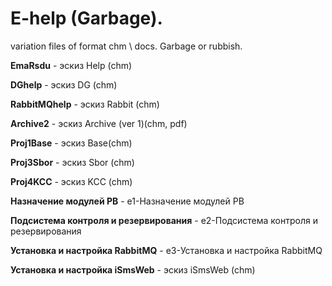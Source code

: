 # E-help (Garbage).
variation files of format chm \ docs. Garbage or rubbish.

  **EmaRsdu** -  эскиз Help (chm)
  
  **DGhelp** -  эскиз DG (chm)
  
  **RabbitMQhelp** -  эскиз Rabbit (chm)  

  **Archive2** -  эскиз Archive (ver 1)(chm, pdf)

  **Proj1Base** -  эскиз Base(chm)
  
  **Proj3Sbor** -  эскиз Sbor (chm)

  **Proj4KCC** -  эскиз KCC (chm)
  
  **Назначение модулей РВ**  - e1-Назначение модулей РВ

  **Подсистема контроля и резервирования**  - e2-Подсистема контроля и резервирования

  **Установка и настройка RabbitMQ**  - e3-Установка и настройка RabbitMQ

  **Установка и настройка iSmsWeb**  - эскиз iSmsWeb (chm)

